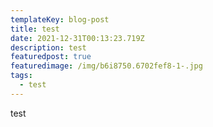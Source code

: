 ```yaml
---
templateKey: blog-post
title: test
date: 2021-12-31T00:13:23.719Z
description: test
featuredpost: true
featuredimage: /img/b6i8750.6702fef8-1-.jpg
tags:
  - test
---
```

test